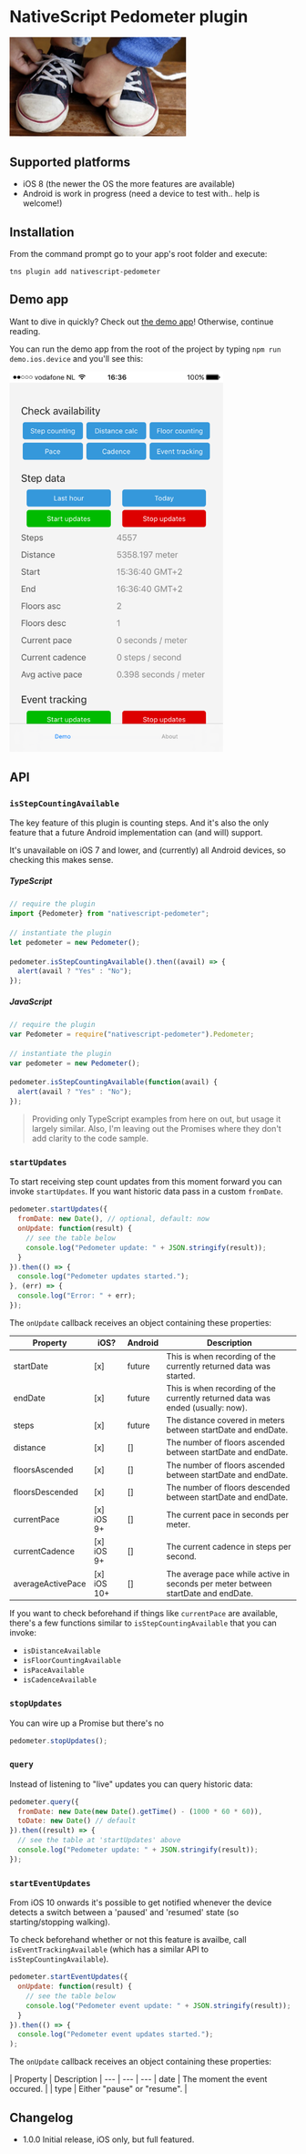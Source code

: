 # NativeScript Pedometer plugin

<img src="https://raw.githubusercontent.com/EddyVerbruggen/nativescript-pedometer/master/tie-shoes.jpg" width="310px"/>

## Supported platforms
* iOS 8 (the newer the OS the more features are available)
* Android is work in progress (need a device to test with.. help is welcome!)

## Installation
From the command prompt go to your app's root folder and execute:

```
tns plugin add nativescript-pedometer
```

## Demo app
Want to dive in quickly? Check out [the demo app](demo)! Otherwise, continue reading.

You can run the demo app from the root of the project by typing `npm run demo.ios.device` and you'll see this:

<img src="https://raw.githubusercontent.com/EddyVerbruggen/nativescript-pedometer/master/demo.png" width="375px"/>


## API

### `isStepCountingAvailable`
The key feature of this plugin is counting steps. And it's also the only feature that a
future Android implementation can (and will) support.

It's unavailable on iOS 7 and lower, and (currently) all Android devices, so checking this makes sense.

##### TypeScript
```js
// require the plugin
import {Pedometer} from "nativescript-pedometer";

// instantiate the plugin
let pedometer = new Pedometer();

pedometer.isStepCountingAvailable().then((avail) => {
  alert(avail ? "Yes" : "No");
});
```

##### JavaScript
```js
// require the plugin
var Pedometer = require("nativescript-pedometer").Pedometer;

// instantiate the plugin
var pedometer = new Pedometer();

pedometer.isStepCountingAvailable(function(avail) {
  alert(avail ? "Yes" : "No");
});
```

> Providing only TypeScript examples from here on out, but usage it largely similar. Also, I'm leaving out the Promises where they don't add clarity to the code sample.

### `startUpdates`
To start receiving step count updates from this moment forward you can invoke `startUpdates`.
If you want historic data pass in a custom `fromDate`.

```js
pedometer.startUpdates({
  fromDate: new Date(), // optional, default: now
  onUpdate: function(result) {
    // see the table below
    console.log("Pedometer update: " + JSON.stringify(result));
  }
}).then(() => {
  console.log("Pedometer updates started.");
}, (err) => {
  console.log("Error: " + err);
});
```

The `onUpdate` callback receives an object containing these properties:

| Property | iOS? | Android | Description |
--- | --- | --- | ---
| startDate | [x] | future | This is when recording of the currently returned data was started. |
| endDate | [x] | future | This is when recording of the currently returned data was ended (usually: now). |
| steps | [x] | future | The distance covered in meters between startDate and endDate. |
| distance | [x] | [] | The number of floors ascended between startDate and endDate. |
| floorsAscended | [x] | [] | The number of floors ascended between startDate and endDate. |
| floorsDescended | [x] | [] | The number of floors descended between startDate and endDate. |
| currentPace | [x] iOS 9+ | [] | The current pace in seconds per meter. |
| currentCadence | [x] iOS 9+ | [] | The current cadence in steps per second. |
| averageActivePace | [x] iOS 10+ | [] | The average pace while active in seconds per meter between startDate and endDate. |

If you want to check beforehand if things like `currentPace` are available,
there's a few functions similar to `isStepCountingAvailable` that you can invoke:

* `isDistanceAvailable`
* `isFloorCountingAvailable`
* `isPaceAvailable`
* `isCadenceAvailable`

### `stopUpdates`
You can wire up a Promise but there's no 

```js
pedometer.stopUpdates();
```

### `query`
Instead of listening to "live" updates you can query historic data:

```js
pedometer.query({
  fromDate: new Date(new Date().getTime() - (1000 * 60 * 60)),
  toDate: new Date() // default
}).then((result) => {
  // see the table at 'startUpdates' above
  console.log("Pedometer update: " + JSON.stringify(result));
});
```

### `startEventUpdates`
From iOS 10 onwards it's possible to get notified whenever the device detects a switch
between a 'paused' and 'resumed' state (so starting/stopping walking).

To check beforehand whether or not this feature is availbe,
call `isEventTrackingAvailable` (which has a similar API to `isStepCountingAvailable`).

```js
pedometer.startEventUpdates({
  onUpdate: function(result) {
    // see the table below
    console.log("Pedometer event update: " + JSON.stringify(result));
  }
}).then(() => {
  console.log("Pedometer event updates started.");
);
```

The `onUpdate` callback receives an object containing these properties:

| Property | Description |
--- | --- | ---
| date | The moment the event occured. |
| type | Either "pause" or "resume". |

## Changelog
* 1.0.0  Initial release, iOS only, but full featured.

